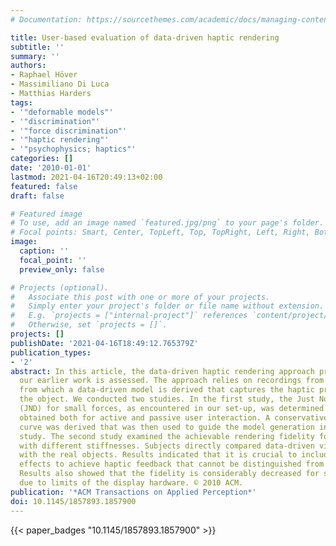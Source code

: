 ```yaml
---
# Documentation: https://sourcethemes.com/academic/docs/managing-content/

title: User-based evaluation of data-driven haptic rendering
subtitle: ''
summary: ''
authors:
- Raphael Höver
- Massimiliano Di Luca
- Matthias Harders
tags:
- '"deformable models"'
- '"discrimination"'
- '"force discrimination"'
- '"haptic rendering"'
- '"psychophysics; haptics"'
categories: []
date: '2010-01-01'
lastmod: 2021-04-16T20:49:13+02:00
featured: false
draft: false

# Featured image
# To use, add an image named `featured.jpg/png` to your page's folder.
# Focal points: Smart, Center, TopLeft, Top, TopRight, Left, Right, BottomLeft, Bottom, BottomRight.
image:
  caption: ''
  focal_point: ''
  preview_only: false

# Projects (optional).
#   Associate this post with one or more of your projects.
#   Simply enter your project's folder or file name without extension.
#   E.g. `projects = ["internal-project"]` references `content/project/deep-learning/index.md`.
#   Otherwise, set `projects = []`.
projects: []
publishDate: '2021-04-16T18:49:12.765379Z'
publication_types:
- '2'
abstract: In this article, the data-driven haptic rendering approach presented in
  our earlier work is assessed. The approach relies on recordings from real objects
  from which a data-driven model is derived that captures the haptic properties of
  the object. We conducted two studies. In the first study, the Just Noticeable Difference
  (JND) for small forces, as encountered in our set-up, was determined. JNDs were
  obtained both for active and passive user interaction. A conservative threshold
  curve was derived that was then used to guide the model generation in the second
  study. The second study examined the achievable rendering fidelity for two objects
  with different stiffnesses. Subjects directly compared data-driven virtual feedback
  with the real objects. Results indicated that it is crucial to include dynamic material
  effects to achieve haptic feedback that cannot be distinguished from real objects.
  Results also showed that the fidelity is considerably decreased for stiffer objects
  due to limits of the display hardware. © 2010 ACM.
publication: '*ACM Transactions on Applied Perception*'
doi: 10.1145/1857893.1857900
---
```


{{< paper_badges "10.1145/1857893.1857900" >}}
